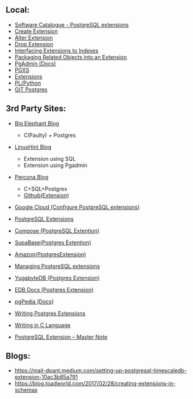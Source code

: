 ## Local:
- [Software Catalogue - PostgreSQL extensions](https://www.postgresql.org/download/products/6-postgresql-extensions/)
- [Create Extension](https://www.postgresql.org/docs/current/sql-createextension.html)
- [Alter Extension](https://www.postgresql.org/docs/current/sql-alterextension.html)
- [Drop Extension](https://www.postgresql.org/docs/current/sql-dropextension.html)
- [Interfacing Extensions to Indexes](https://www.postgresql.org/docs/15/xindex.html)
- [Packaging Related Objects into an Extension](https://www.postgresql.org/docs/15/extend-extensions.html)
- [PgAdmin (Docs)](https://www.pgadmin.org/docs/pgadmin4/6.18/extension_dialog.html)
- [PGXS](https://www.postgresql.org/docs/15/extend-pgxs.html)
- [Extensions](https://www.postgresql.org/docs/current/extend.html)
- [PL/Python ](https://www.postgresql.org/docs/current/plpython.html)
- [GIT Postgres](https://git.postgresql.org/gitweb/?p=postgresql.git)

## 3rd Party Sites:
- [Big Elephant Blog](http://big-elephants.com/blog/categories/postgres/)
  - C(Faulty) + Postgres  
- [LinuxHint Blog](https://linuxhint.com/create-extension-postgres/)
  - Extension using SQL
  - Extension using Pgadmin
- [Percona Blog](https://www.percona.com/blog/writing-postgresql-extensions-is-fun-c-language/)
  - C+SQL+Postgres
  - [Github(Extension)](https://github.com/ibrarahmad/Blog-Examples/tree/master/log)
- [Google Cloud (Configure PostgreSQL extensions)](https://cloud.google.com/sql/docs/postgres/extensions)
- [PostgreSQL Extensions](https://www.educba.com/postgresql-extensions/)
- [Compose (PostgreSQL Extention)](https://help.compose.com/docs/postgresql-extensions)
- [SupaBase(Postgres Extention)](https://supabase.com/docs/guides/database/extensions)
- [Amazon(PostgresExtension)](https://docs.aws.amazon.com/AmazonRDS/latest/UserGuide/Appendix.PostgreSQL.CommonDBATasks.Extensions.html)
- [Managing PostgreSQL extensions](https://docs.gitlab.com/ee/install/postgresql_extensions.html)
- [YugabyteDB (Postgres Extension)](https://docs.yugabyte.com/preview/explore/ysql-language-features/pg-extensions/)
- [EDB Docs (Postgres Extension)](https://www.enterprisedb.com/docs/biganimal/latest/using_cluster/03_modifying_your_cluster/extensions/)
- [pgPedia (Docs)](https://pgpedia.info/c/create-extension.html)

- [Writing Postgres Extensions](https://www.highgo.ca/2019/10/01/a-guide-to-create-user-defined-extension-modules-to-postgres/)
- [Writing in C Language](https://dzone.com/articles/postgresql-simple-c-extension-development-for-a-no)
- [PostgreSQL Extension – Master Note](https://postgreshelp.com/postgresql-extension/)


## Blogs:
- https://mail-dpant.medium.com/setting-up-postgresql-timescaledb-extension-10ac3b85a791
- https://blog.toadworld.com/2017/02/28/creating-extensions-in-schemas
